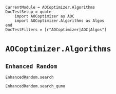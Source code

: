 ```@meta
CurrentModule = AOCoptimizer.Algorithms
DocTestSetup = quote
    import AOCoptimizer as AOC
    import AOCoptimizer.Algorithms as Algos
end
DocTestFilters = [r"AOCoptimizer|AOC|Algos"]
```

# ``AOCoptimizer.Algorithms``

## ``Enhanced Random``

```@docs
EnhancedRandom.search
```

```@docs
EnhancedRandom.search_qumo
```
